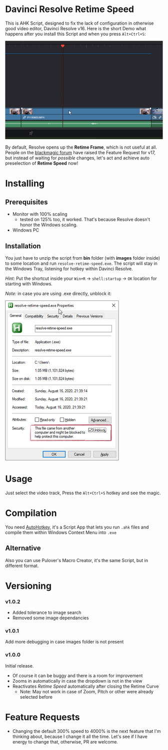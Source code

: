 # Davinci Resolve Retime Speed
This is AHK Script, designed to fix the lack of configuration in otherwise good video editor, Davinci Resolve v16. Here is the short Demo what happens after you install this Script and when you press `Alt+Ctrl+S`:

![Demonstration of what happens on hotkey](https://github.com/kotylo/davinci-resolve-retime-speed/blob/master/misc/intro.gif?raw=true)

By default, Resolve opens up the **Retime Frame**, which is not useful at all. People on the [blackmagic forum](https://forum.blackmagicdesign.com/viewtopic.php?f=33&t=102519) have raised the Feature Request for v17, but instead of waiting for *possible* changes, let's act and achieve auto preselection of **Retime Speed** now!

# Installing

## Prerequisites

* Monitor with 100% scaling
  * tested on 125% too, it worked. That's because Resolve doesn't honor the Windows scaling.
* Windows PC

## Installation

You just have to unzip the script from **bin** folder (with **images** folder inside) to some location and run `resolve-retime-speed.exe`. The script will stay in the Windows Tray, listening for hotkey within Davinci Resolve.

*Hint:* Put the shortcut inside your `Win+R` → `shell:startup` → `OK` location for starting with Windows.

*Note:* in case you are using .exe directly, unblock it:

![Unblocking in Windows 10](https://github.com/kotylo/davinci-resolve-retime-speed/blob/master/misc/unblock.png?raw=true)

# Usage
Just select the video track, Press the `Alt+Ctrl+S` hotkey and see the magic.

# Compilation
You need [AutoHotkey]([https://www.autohotkey.com/download/), it's a Script App that lets you run `.ahk` files and compile them within Windows Context Menu into `.exe`

## Alternative
Also you can use Pulover's Macro Creator, it's the same Script, but in different format.

# Versioning
### **v1.0.2**
- Added tolerance to image search
- Removed some image dependancies

### **v1.0.1**
Add more debugging in case images folder is not present

### **v1.0.0**
Initial release.
- Of course it can be buggy and there is a room for improvement
- Zooms in automatically in case the dropdown is not in the view
- Reactivates *Retime Speed* automatically after closing the Retime Curve
  - Note: May not work in case of Zoom, Pitch or other were already selected before

# Feature Requests
- Changing the default 300% speed to 4000% is the next feature that I'm thinking about, because I change it all the time. Let's see if I have energy to change that, otherwise, PR are welcome.